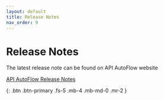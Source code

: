 ```yaml
---
layout: default
title: Release Notes
nav_order: 9
---
```


# Release Notes

The latest release note can be found on API AutoFlow website

[API AutoFlow Release Notes](https://www.interactor.com/product/autoflow/overview/whats-new)

{: .btn .btn-primary .fs-5 .mb-4 .mb-md-0 .mr-2 }
